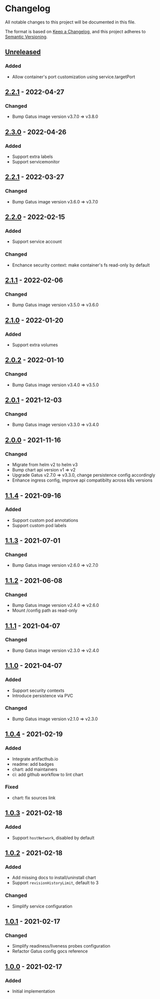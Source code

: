 # Changelog
All notable changes to this project will be documented in this file.

The format is based on [Keep a Changelog](https://keepachangelog.com/en/1.0.0/),
and this project adheres to [Semantic Versioning](https://semver.org/spec/v2.0.0.html).

## [Unreleased]
### Added
- Allow container's port customization using service.targetPort


## [2.2.1] - 2022-04-27
### Changed
- Bump Gatus image version v3.7.0 => v3.8.0

## [2.3.0] - 2022-04-26
### Added
- Support extra labels
- Support servicemonitor

## [2.2.1] - 2022-03-27
### Changed
- Bump Gatus image version v3.6.0 => v3.7.0

## [2.2.0] - 2022-02-15
### Added
- Support service account
### Changed
- Enchance security context: make container's fs read-only by default

## [2.1.1] - 2022-02-06
### Changed
- Bump Gatus image version v3.5.0 => v3.6.0

## [2.1.0] - 2022-01-20
### Added
- Support extra volumes

## [2.0.2] - 2022-01-10
### Changed
- Bump Gatus image version v3.4.0 => v3.5.0

## [2.0.1] - 2021-12-03
### Changed
- Bump Gatus image version v3.3.0 => v3.4.0

## [2.0.0] - 2021-11-16
### Changed
- Migrate from helm v2 to helm v3
- Bump chart api version v1 => v2
- Upgrade Gatus v2.7.0 => v3.3.0, change persistence config accordingly
- Enhance ingress config, improve api compatibilty across k8s versions

## [1.1.4] - 2021-09-16
### Added
- Support custom pod annotations
- Support custom pod labels

## [1.1.3] - 2021-07-01
### Changed
- Bump Gatus image version v2.6.0 => v2.7.0

## [1.1.2] - 2021-06-08
### Changed
- Bump Gatus image version v2.4.0 => v2.6.0
- Mount /config path as read-only

## [1.1.1] - 2021-04-07
### Changed
- Bump Gatus image version v2.3.0 => v2.4.0

## [1.1.0] - 2021-04-07
### Added
- Support security contexts
- Introduce persistence via PVC

### Changed
- Bump Gatus image version v2.1.0 => v2.3.0

## [1.0.4] - 2021-02-19
### Added
- Integrate artifacthub.io
- readme: add badges
- chart: add maintainers
- ci: add github workflow to lint chart

### Fixed
- chart: fix sources link

## [1.0.3] - 2021-02-18
### Added
- Support `hostNetwork`, disabled by default

## [1.0.2] - 2021-02-18
### Added
- Add missing docs to install/uninstall chart
- Support `revisionHistoryLimit`, default to 3

### Changed
- Simplify service configuration

## [1.0.1] - 2021-02-17
### Changed
- Simplify readiness/liveness probes configuration
- Refactor Gatus config gocs reference

## [1.0.0] - 2021-02-17
### Added
- Initial implementation

[Unreleased]: https://github.com/avakarev/gatus-chart/compare/2.3.1...HEAD
[2.3.1]: https://github.com/avakarev/gatus-chart/compare/2.3.0...2.3.1
[2.3.0]: https://github.com/avakarev/gatus-chart/compare/2.2.1...2.3.0
[2.2.1]: https://github.com/avakarev/gatus-chart/compare/2.2.0...2.2.1
[2.2.0]: https://github.com/avakarev/gatus-chart/compare/2.1.1...2.2.0
[2.1.1]: https://github.com/avakarev/gatus-chart/compare/2.1.0...2.1.1
[2.1.0]: https://github.com/avakarev/gatus-chart/compare/2.0.2...2.1.0
[2.0.2]: https://github.com/avakarev/gatus-chart/compare/2.0.1...2.0.2
[2.0.1]: https://github.com/avakarev/gatus-chart/compare/2.0.0...2.0.1
[2.0.0]: https://github.com/avakarev/gatus-chart/compare/1.1.4...2.0.0
[1.1.4]: https://github.com/avakarev/gatus-chart/compare/1.1.3...1.1.4
[1.1.3]: https://github.com/avakarev/gatus-chart/compare/1.1.2...1.1.3
[1.1.2]: https://github.com/avakarev/gatus-chart/compare/1.1.1...1.1.2
[1.1.1]: https://github.com/avakarev/gatus-chart/compare/1.1.0...1.1.1
[1.1.0]: https://github.com/avakarev/gatus-chart/compare/1.0.4...1.1.0
[1.0.4]: https://github.com/avakarev/gatus-chart/compare/1.0.3...1.0.4
[1.0.3]: https://github.com/avakarev/gatus-chart/compare/1.0.2...1.0.3
[1.0.2]: https://github.com/avakarev/gatus-chart/compare/1.0.1...1.0.2
[1.0.1]: https://github.com/avakarev/gatus-chart/compare/1.0.0...1.0.1
[1.0.0]: https://github.com/avakarev/gatus-chart/releases/tag/1.0.0
